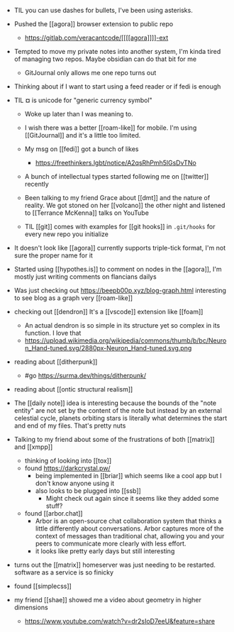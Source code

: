 - TIL you can use dashes for bullets, I've been using asterisks.
- Pushed the [[agora]] browser extension to public repo
	- https://gitlab.com/veracantcode/[[[[agora]]]]-ext
- Tempted to move my private notes into another system, I'm kinda tired of managing two repos. Maybe obsidian can do that bit for me
	- GitJournal only allows me one repo turns out
- Thinking about if I want to start using a feed reader or if fedi is enough
- TIL **¤** is unicode for "generic currency symbol" 
  
  * Woke up later than I was meaning to.
  * I wish there was a better [[roam-like]] for mobile. I'm using [[GitJournal]] and it's a little too limited.
  * My msg on [[fedi]] got a bunch of likes
  	* https://freethinkers.lgbt/notice/A2qsRhPmh5lGsDvTNo
  * A bunch of intellectual types started following me on [[twitter]] recently
  * Been talking to my friend Grace about [[dmt]] and the nature of reality. We got stoned on her [[volcano]] the other night and listened to [[Terrance McKenna]] talks on YouTube
  
  * TIL [[git]] comes with examples for [[git hooks]] in `.git/hooks` for every new repo you initialize
- It doesn't look like [[agora]] currently supports triple-tick format, I'm not sure the proper name for it
- Started using [[hypothes.is]] to comment on nodes in the [[agora]], I'm mostly just writing comments on flancians dailys
- Was just checking out https://beepb00p.xyz/blog-graph.html interesting to see blog as a graph very [[roam-like]]
- checking out [[dendron]] It's a [[vscode]] extension like [[foam]]
	- An actual dendron is so simple in its structure yet so complex in its function. I love that
	- https://upload.wikimedia.org/wikipedia/commons/thumb/b/bc/Neuron_Hand-tuned.svg/2880px-Neuron_Hand-tuned.svg.png
- reading about [[ditherpunk]]
	- #go https://surma.dev/things/ditherpunk/
- reading about [[ontic structural realism]]
- The [[daily note]] idea is interesting because the bounds of the "note entity" are not set by the content of the note but instead by an external celestial cycle, planets orbiting stars is literally what determines the start and end of my files. That's pretty nuts
- Talking to my friend about some of the frustrations of both [[matrix]] and [[xmpp]]
	- thinking of looking into [[tox]]
	- found https://darkcrystal.pw/
		- being implemented in [[briar]] which seems like a cool app but I don't know anyone using it
		- also looks to be plugged into [[ssb]]
			- Might check out again since it seems like they added some stuff?
	- found [[arbor.chat]]
		- Arbor is an open-source chat collaboration system that thinks a little differently about conversations. Arbor captures more of the context of messages than traditional chat, allowing you and your peers to communicate more clearly with less effort.
		- it looks like pretty early days but still interesting
- turns out the [[matrix]] homeserver was just needing to be restarted. software as a service is so finicky
- found [[simplecss]]
- my friend [[shae]] showed me a video about geometry in higher dimensions
	- https://www.youtube.com/watch?v=dr2sIoD7eeU&feature=share